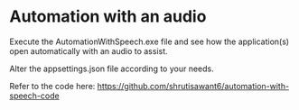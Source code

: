 # Automation with an audio
Execute the AutomationWithSpeech.exe file and see how the application(s) open automatically with an audio to assist.

Alter the appsettings.json file according to your needs.

Refer to the code here: https://github.com/shrutisawant6/automation-with-speech-code
